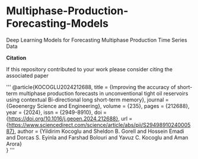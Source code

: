 # Multiphase-Production-Forecasting-Models
Deep Learning Models for Forecasting Multiphase Production Time Series Data

**Citation**

If this repository contributed to your work please consider citing the associated paper

'''
@article{KOCOGLU2024212688,
  title = {Improving the accuracy of short-term multiphase production forecasts in unconventional tight oil reservoirs using contextual Bi-directional long short-term memory},
  journal = {Geoenergy Science and Engineering},
  volume = {235},
  pages = {212688},
  year = {2024},
  issn = {2949-8910},
  doi = {https://doi.org/10.1016/j.geoen.2024.212688},
  url = {https://www.sciencedirect.com/science/article/abs/pii/S2949891024000587},
  author = {Yildirim Kocoglu and Sheldon B. Gorell and Hossein Emadi and Dorcas S. Eyinla and Farshad Bolouri and Yavuz C. Kocoglu and Aman Arora}    
}
'''
